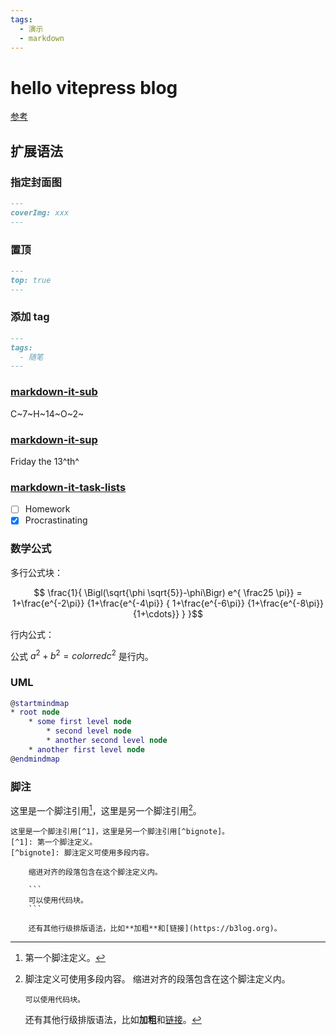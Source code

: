 ```yaml
---
tags:
  - 演示
  - markdown
---
```


# hello vitepress blog

[参考](https://vitepress.vuejs.org/guide/markdown)

## 扩展语法

### 指定封面图

```md
---
coverImg: xxx
---
```

### 置顶

```md
---
top: true
---
```

### 添加 tag

```md
---
tags:
  - 随笔
---
```


### [markdown-it-sub](https://github.com/markdown-it/markdown-it-sub)

C~7~H~14~O~2~

### [markdown-it-sup](https://github.com/markdown-it/markdown-it-sup)

Friday the 13^th^

### [markdown-it-task-lists](https://github.com/revin/markdown-it-task-lists)

- [ ] Homework
- [x] Procrastinating

### 数学公式

多行公式块：

$$ \frac{1}{ \Bigl(\sqrt{\phi \sqrt{5}}-\phi\Bigr) e^{ \frac25 \pi}} = 1+\frac{e^{-2\pi}} {1+\frac{e^{-4\pi}} { 1+\frac{e^{-6\pi}} {1+\frac{e^{-8\pi}}{1+\cdots}} } }$$

行内公式：

公式 $a^2 + b^2 = color{red}c^2$ 是行内。

### UML

```dot
@startmindmap
* root node
	* some first level node
		* second level node
		* another second level node
	* another first level node
@endmindmap
```


### 脚注

这里是一个脚注引用[^1]，这里是另一个脚注引用[^bignote]。

```text
这里是一个脚注引用[^1]，这里是另一个脚注引用[^bignote]。
[^1]: 第一个脚注定义。
[^bignote]: 脚注定义可使用多段内容。

    缩进对齐的段落包含在这个脚注定义内。

    ```
    可以使用代码块。
    ```

    还有其他行级排版语法，比如**加粗**和[链接](https://b3log.org)。
```

[^1]: 第一个脚注定义。
[^bignote]:
    脚注定义可使用多段内容。
    缩进对齐的段落包含在这个脚注定义内。

    ```text
    可以使用代码块。
    ```

    还有其他行级排版语法，比如**加粗**和[链接](https://b3log.org)。